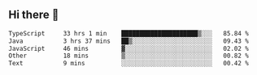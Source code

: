 ## Hi there 👋

<!--
**whirlun/whirlun** is a ✨ _special_ ✨ repository because its `README.md` (this file) appears on your GitHub profile.

Here are some ideas to get you started:

- 🔭 I’m currently working on ...
- 🌱 I’m currently learning ...
- 👯 I’m looking to collaborate on ...
- 🤔 I’m looking for help with ...
- 💬 Ask me about ...
- 📫 How to reach me: ...
- 😄 Pronouns: ...
- ⚡ Fun fact: ...
-->
<!--START_SECTION:waka-->

```txt
TypeScript     33 hrs 1 min    █████████████████████▒░░░   85.84 %
Java           3 hrs 37 mins   ██▒░░░░░░░░░░░░░░░░░░░░░░   09.43 %
JavaScript     46 mins         ▓░░░░░░░░░░░░░░░░░░░░░░░░   02.02 %
Other          18 mins         ▒░░░░░░░░░░░░░░░░░░░░░░░░   00.82 %
Text           9 mins          ░░░░░░░░░░░░░░░░░░░░░░░░░   00.42 %
```

<!--END_SECTION:waka-->
